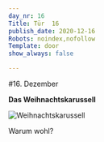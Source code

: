 ```yaml
---
day_nr: 16
Title: Tür  16
publish_date: 2020-12-16
Robots: noindex,nofollow
Template: door
show_always: false

---
```



#16. Dezember

**Das Weihnachtskarussell**

![Weihnachtskarussell](%assets_url%/pics/16/weihnachtskarusell.jpg)

<p class="content-centered">
Warum wohl?
</p>

